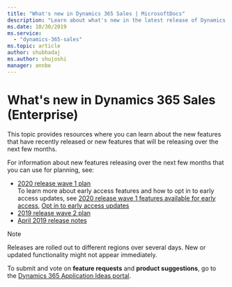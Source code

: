 ```yaml
---
title: "What's new in Dynamics 365 Sales | MicrosoftDocs"
description: "Learn about what's new in the latest release of Dynamics 365 Sales."
ms.date: 10/30/2019
ms.service:
  - "dynamics-365-sales"
ms.topic: article
author: shubhadaj
ms.author: shujoshi
manager: annbe
---
```


# What's new in Dynamics 365 Sales (Enterprise)

This topic provides resources where you can learn about the new features that have recently released or new features that will be releasing over the next few months.

For information about new features releasing over the next few months that you can use for planning, see:
- [2020 release wave 1 plan](https://docs.microsoft.com/dynamics365-release-plan/2020wave1/dynamics365-sales/planned-features)  
    To learn more about early access features and how to opt in to early access updates, see     [2020 release wave 1 features available for early access](https://docs.microsoft.com/dynamics365-release-plan/2020wave1/features-ready-early-access), [Opt in to early access updates](https://docs.microsoft.com/power-platform/admin/opt-in-early-access-updates)
- [2019 release wave 2 plan](https://docs.microsoft.com/dynamics365-release-plan/2019wave2/dynamics365-sales/planned-features)
- [April 2019 release notes](https://docs.microsoft.com/business-applications-release-notes/april19/dynamics365-sales/planned-features)


> [!NOTE]
> Releases are rolled out to different regions over several days. New or updated functionality might not appear immediately.

To submit and vote on **feature requests** and **product suggestions**, go to the [Dynamics 365 Application Ideas portal](https://experience.dynamics.com/ideas/categories/?forum=5f82c7ac-92b0-e811-a96a-000d3a1bece3&forumName=Dynamics%20365%20Sales).
